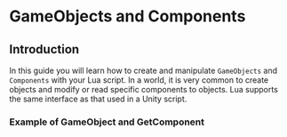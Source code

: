 # **GameObjects and Components**

## **Introduction**
In this guide you will learn how to create and manipulate `GameObjects` and `Components` with your Lua script.
In a world, it is very common to create objects and modify or read specific components to objects.
Lua supports the same interface as that used in a Unity script.

### **Example of GameObject and GetComponent**
